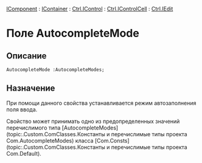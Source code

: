 ﻿---
Link: .Ctrl.IEdit.@AutocompleteMode
---

[IComponent](topic:Com.Custom.ComClasses.IComponent.Default) :
[IContainer](topic:Com.Custom.ComClasses.IContainer.Default) :
[Ctrl.IControl](topic:Com.Custom.ComClasses.Ctrl.IControl.Default) :
[Ctrl.IControlCell](topic:Com.Custom.ComClasses.Ctrl.IControlCell.Default) :
[Ctrl.IEdit](Default)

# Поле AutocompleteMode

## Описание

    AutocompleteMode :AutocompleteModes;

## Назначение

При помощи данного свойства устанавливается режим автозаполнения поля ввода.

Свойство может принимать одно из предопределенных значений перечислимого типа
[AutocompleteModes](topic:.Custom.ComClasses.Константы и перечислимые типы проекта Com.AutocompleteModes)
класса [Com.Consts](topic:.Custom.ComClasses.Константы и перечислимые типы проекта Com.Default).

